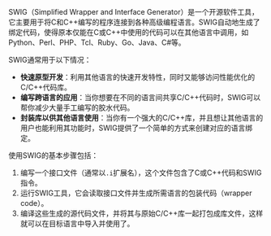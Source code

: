 SWIG（Simplified Wrapper and Interface Generator）是一个开源软件工具，它主要用于将C和C++编写的程序连接到各种高级编程语言。SWIG自动地生成了绑定代码，使得原本仅能在C或C++中使用的代码可以在其他语言中调用，如Python、Perl、PHP、Tcl、Ruby、Go、Java、C#等。

SWIG通常用于以下情况：

- **快速原型开发**：利用其他语言的快速开发特性，同时又能够访问性能优化的C/C++代码库。
- **编写跨语言的应用**：当你想要在不同的语言间共享C/C++代码时，SWIG可以帮你减少大量手工编写的胶水代码。
- **封装库以供其他语言使用**：当你有一个强大的C/C++库，并且想让其他语言的用户也能利用其功能时，SWIG提供了一个简单的方式来创建对应的语言绑定。

使用SWIG的基本步骤包括：

1. 编写一个接口文件（通常以`.i`扩展名），这个文件包含了C或C++代码和SWIG指令。
2. 运行SWIG工具，它会读取接口文件并生成所需语言的包装代码（wrapper code）。
3. 编译这些生成的源代码文件，并将其与原始C/C++库一起打包成库文件，这样就可以在目标语言中导入并使用了。